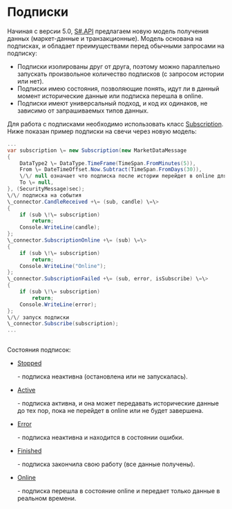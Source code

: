 # Подписки

Начиная с версии 5.0, [S\#.API](StockSharpAbout.md) предлагаем новую модель получения данных (маркет\-данные и транзакционные). Модель основана на подписках, и обладает преимуществами перед обычными запросами на подписку:

- Подписки изолированы друг от друга, поэтому можно параллельно запускать произвольное количество подписков (с запросом истории или нет). 
- Подписки имею состояния, позволяющие понять, идут ли в данный момент исторические данные или подписка перешла в online. 
- Подписки имеют универсальный подход, и код их одинаков, не зависимо от запрашиваемых типов данных. 

Для работа с подписками необходимо использовать класс [Subscription](../api/StockSharp.Algo.Subscription.html). Ниже показан пример подписки на свечи через новую модель:

```cs
...
var subscription \= new Subscription(new MarketDataMessage
{
	DataType2 \= DataType.TimeFrame(TimeSpan.FromMinutes(5)),
	From \= DateTimeOffset.Now.Subtract(TimeSpan.FromDays(30)),
	\/\/ null означает что подписка после истории перейдет в online для получения данных реального времени
	To \= null,
}, (SecurityMessage)sec);
\/\/ подписка на события
\_connector.CandleReceived +\= (sub, candle) \=\>
{
	if (sub \!\= subscription)
		return;
	Console.WriteLine(candle);
};
\_connector.SubscriptionOnline +\= (sub) \=\>
{
	if (sub \!\= subscription)
		return;
	Console.WriteLine("Online");
};
\_connector.SubscriptionFailed +\= (sub, error, isSubscribe) \=\>
{
	if (sub \!\= subscription)
		return;
	Console.WriteLine(error);
};
\/\/ запуск подписки
\_connector.Subscribe(subscription);
...
			
```

Состояния подписок:

- [Stopped](../api/StockSharp.Algo.SubscriptionStates.Stopped.html)

   \- подписка неактивна (остановлена или не запускалась). 
- [Active](../api/StockSharp.Algo.SubscriptionStates.Active.html)

   \- подписка активна, и она может передавать исторические данные до тех пор, пока не перейдет в online или не будет завершена. 
- [Error](../api/StockSharp.Algo.SubscriptionStates.Error.html)

   \- подписка неактивна и находится в состоянии ошибки. 
- [Finished](../api/StockSharp.Algo.SubscriptionStates.Finished.html)

   \- подписка закончила свою работу (все данные получены). 
- [Online](../api/StockSharp.Algo.SubscriptionStates.Online.html)

   \- подписка перешла в состояние online и передает только данные в реальном времени. 
